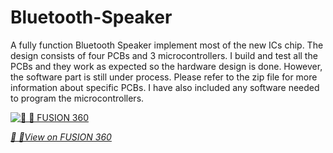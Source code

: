 # Bluetooth-Speaker
A fully function Bluetooth Speaker implement most of the new ICs chip. The design consists of four PCBs and 3 microcontrollers. I build and test all the PCBs and they work as expected so the hardware design is done. However, the software part is still under process. Please refer to the zip file for more information about specific PCBs. I have also included any software needed to program the microcontrollers.



[![🎨 📐 FUSION 360](https://d2t1xqejof9utc.cloudfront.net/screenshots/pics/17f682c999b066592231352874ba1360/large.jpg)](https://a360.co/3uLzq06)



[*🎨 📐View on FUSION 360*](https://a360.co/3uLzq06)
